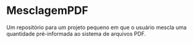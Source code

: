 # MesclagemPDF
Um repositório para um projeto pequeno em que o usuário mescla uma quantidade pré-informada ao sistema de arquivos PDF.
